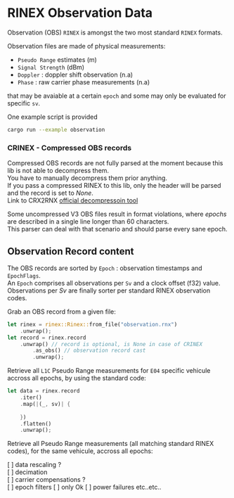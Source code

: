 # RINEX Observation Data

Observation (OBS) `RINEX` is amongst the two most standard `RINEX` formats.  

Observation files are made of physical measurements:

* `Pseudo Range` estimates (m)
* `Signal Strength` (dBm)
* `Doppler` : doppler shift observation (n.a)
* `Phase` : raw carrier phase measurements (n.a)

that may be avaiable at a certain `epoch` and some may only
be evaluated for specific `sv`.

One example script is provided
```bash
cargo run --example observation
```

### CRINEX - Compressed OBS records

Compressed OBS records are not fully parsed at the moment because
this lib is not able to decompress them.  
You have to manually decompress them prior anything.  
If you pass a compressed RINEX to this lib, only the header
will be parsed and the record is set to _None_.  
Link to CRX2RNX [official decompressoin tool](https://terras.gsi.go.jp/ja/crx2rnx.html)

Some uncompressed V3 OBS files result in format violations,
where _epochs_ are described in a single line longer than 60 characters.   
This parser can deal with that scenario and should parse every sane epoch.

## Observation Record content

The OBS records are sorted by `Epoch` : observation timestamps and `EpochFlags`.   
An `Epoch` comprises all observations per `Sv` and a clock offset (f32) value.   
Observations per _Sv_ are finally sorter per standard RINEX observation codes.

Grab an OBS record from a given file:

```rust
let rinex = rinex::Rinex::from_file("observation.rnx")
    .unwrap();
let record = rinex.record
    .unwrap() // record is optional, is None in case of CRINEX
        .as_obs() // observation record cast
        .unwrap();
```

Retrieve all `L1C` Pseudo Range measurements for `E04` specific vehicule
accross all epochs, by using the standard code:

```rust
let data = rinex.record
    .iter()
    .map(|(_, sv)| {
    
    })
    .flatten()
    .unwrap();
```

Retrieve all Pseudo Range measurements (all matching standard RINEX codes),
for the same vehicule, accross all epochs:



[ ] data rescaling ?   
[ ] decimation   
[ ] carrier compensations ?   
[ ] epoch filters
[ ] only Ok
[ ] power failures etc..etc..

